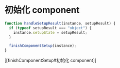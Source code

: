 # 初始化 component

```ts
function handleSetupResult(instance, setupResult) {
  if (typeof setupResult === "object") {
    instance.setupState = setupResult;
  }

  finishComponentSetup(instance);
}
```

[[finishComponentSetup#初始化 component]]